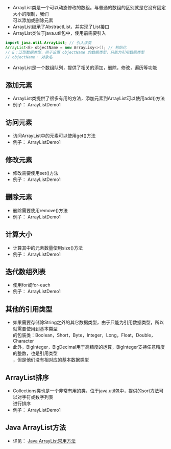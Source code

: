 - ArrayList类是一个可以动态修改的数组。与普通的数组的区别就是它没有固定大小的限制，我们  
  可以添加或删除元素
- ArrayList继承了AbstractList，并实现了List接口
- ArrayList类位于java.util包中，使用前需要引入
```java
import java.util.ArrayList; // 引入该类
ArrayList<E> objectName = new ArrayLisy<>(); // 初始化
// E：泛型数据类型，用于设置 objectName 的数据类型，只能为引用数据类型
// objectName： 对象名
```
- ArrayList是一个数组队列，提供了相关的添加，删除，修改，遍历等功能


## 添加元素
- ArrayList类提供了很多有用的方法，添加元素到ArrayList可以使用add()方法
- 例子： ArrayListDemo1
## 访问元素
- 访问ArrayList中的元素可以使用get()方法
- 例子： ArrayListDemo1
## 修改元素
- 修改需要使用set()方法
- 例子： ArrayListDemo1
## 删除元素
- 删除需要使用remove()方法
- 例子： ArrayListDemo1
## 计算大小
- 计算其中的元素数量使用size()方法
- 例子： ArrayListDemo1
## 迭代数组列表
- 使用for或for-each
- 例子： ArrayListDemo1
## 其他的引用类型
- 如果需要存储除String之外的其它数据类型，由于<E>只能为引用数据类型，所以就需要使用到基本类型  
  的包装类：Boolean，Short，Byte，Integer，Long，Float，Double，Character
- 此外，BigInteger，BigDecimal用于高精度的运算，BigInteger支持任意精度的整数，也是引用类型  
  ，但是他们没有相对应的基本数据类型

## ArrayList排序
- Collections类也是一个非常有用的类，位于java.util包中，提供的sort方法可以对字符或数字列表  
  进行排序
- 例子： ArrayListDemo1

## Java ArrayList方法
- 详见： [Java ArrayList常用方法](https://www.runoob.com/java/java-arraylist.html)